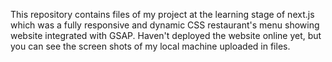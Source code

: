 This repository contains files of my project at the learning stage of next.js which was a fully responsive and dynamic CSS restaurant's menu showing website integrated with GSAP.
Haven't deployed the website online yet, but you can see the screen shots of my local machine uploaded in files.
